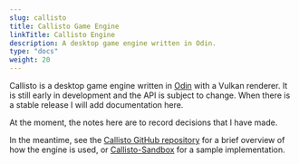 ```yaml
---
slug: callisto
title: Callisto Game Engine
linkTitle: Callisto Engine
description: A desktop game engine written in Odin.
type: "docs"
weight: 20
---
```


Callisto is a desktop game engine written in [Odin](https://odin-lang.org) with a Vulkan renderer. It is still early in development and the API is subject to change. 
When there is a stable release I will add documentation here.

At the moment, the notes here are to record decisions that I have made.

In the meantime, see the [Callisto GitHub repository](https://github.com/bazzagibbs/callisto) for a brief overview of how the engine is used, or 
[Callisto-Sandbox](https://github.com/bazzagibbs/callisto-sandbox) for a sample implementation.
